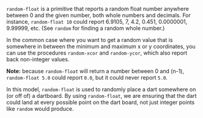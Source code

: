 `random-float` is a primitive that reports a random float number anywhere between 0 and the given number, both whole numbers and decimals. For instance, `random-float 10` could report 6.9105, 7, 4.2, 0.451, 0.0000001, 9.99999, etc. (See `random` for finding a random whole number.)

In the common case where you want to get a random value that is somewhere in between the minimum and maximum x or y coordinates, you can use the procedures `random-xcor` and `random-ycor`, which also report back non-integer values. 

**Note:** because `random-float` will return a number between 0 and (n-1), `random-float 5.0` could report  `0.0`, but it could never report  `5.0`. 



In this model, `random-float` is used to randomly place a dart somewhere on (or off of) a dartboard. By using `random-float`, we are ensuring that the dart could land at every possible point on the dart board, not just integer points like `random` would produce. 